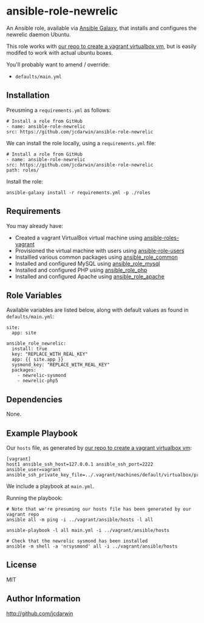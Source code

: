 ansible-role-newrelic
=====================

An Ansible role, available via [Ansible Galaxy](https://galaxy.ansible.com), that installs and configures the newrelic daemon Ubuntu.

This role works with [our repo to create a vagrant virtualbox vm](https://github.com/jcdarwin/ansible-roles-vagrant), but is easily modifed to work with actual ubuntu boxes.

You'll probably want to amend / override:

* `defaults/main.yml`

Installation
------------

Preusming a `requirements.yml` as follows:

    # Install a role from GitHub
    - name: ansible-role-newrelic
    src: https://github.com/jcdarwin/ansible-role-newrelic

We can install the role locally, using a `requirements.yml` file:

    # Install a role from GitHub
    - name: ansible-role-newrelic
    src: https://github.com/jcdarwin/ansible-role-newrelic
    path: roles/

Install the role:

    ansible-galaxy install -r requirements.yml -p ./roles


Requirements
------------

You may already have:

* Created a vagrant VirtualBox virtual machine using [ansible-roles-vagrant](https://github.com/jcdarwin/ansible-role-users)
* Provisioned the virtual machine with users using [ansible-role-users](https://github.com/jcdarwin/ansible-role-users)
* Installled various common packages using [ansible_role_common](https://github.com/jcdarwin/ansible-role-common)
* Installed and configured MySQL using [ansible_role_mysql](https://github.com/jcdarwin/ansible-role-mysql)
* Installed and configured PHP using [ansible_role_php](https://github.com/jcdarwin/ansible-role-php)
* Installed and configured Apache using [ansible_role_apache](https://github.com/jcdarwin/ansible-role-apache)

Role Variables
--------------

Available variables are listed below, along with default values as found in `defaults/main.yml`:

    site:
      app: site

    ansible_role_newrelic:
      install: true
      key: "REPLACE_WITH_REAL_KEY"
      app: {{ site.app }}
      sysmond_key: "REPLACE_WITH_REAL_KEY"
      packages:
        - newrelic-sysmond
        - newrelic-php5

Dependencies
------------

None.

Example Playbook
----------------

Our `hosts` file, as generated by [our repo to create a vagrant virtualbox vm](https://github.com/jcdarwin/ansible-roles-vagrant):

    [vagrant]
    host1 ansible_ssh_host=127.0.0.1 ansible_ssh_port=2222 ansible_user=vagrant ansible_ssh_private_key_file=../.vagrant/machines/default/virtualbox/private_key

We include a playbook at `main.yml`.

Running the playbook:

    # Note that we're presuming our hosts file has been generated by our vagrant repo
    ansible all -m ping -i ../vagrant/ansible/hosts -l all

    ansible-playbook -l all main.yml -i ../vagrant/ansible/hosts

    # Check that the newrelic sysmond has been installed
    ansible -m shell -a 'nrsysmond' all -i ../vagrant/ansible/hosts

License
-------

MIT

Author Information
------------------

http://github.com/jcdarwin
